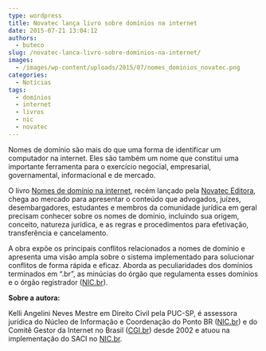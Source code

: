 ```yaml
---
type: wordpress
title: Novatec lança livro sobre domínios na internet
date: 2015-07-21 13:04:12
authors:
  - buteco
slug: /novatec-lanca-livro-sobre-dominios-na-internet/
images:
  - /images/wp-content/uploads/2015/07/nomes_dominios_novatec.png
categories:
  - Notícias
tags:
  - domínios
  - internet
  - livros
  - nic
  - novatec
---
```


Nomes de domínio são mais do que uma forma de identificar um computador na internet. Eles são também um nome que constitui uma importante ferramenta para o exercício negocial, empresarial, governamental, informacional e de mercado.

O livro <a href="http://novatec.com.br/livros/nomesdominio/">Nomes de domínio na internet</a>, recém lançado pela <a href="http://www.novatec.com.br/">Novatec Editora</a>, chega ao mercado para apresentar o conteúdo que advogados, juízes, desembargadores, estudantes e membros da comunidade jurídica em geral precisam conhecer sobre os nomes de domínio, incluindo sua origem, conceito, natureza jurídica, e as regras e procedimentos para efetivação, transferência e cancelamento.

<!--more-->

A obra expõe os principais conflitos relacionados a nomes de domínio e apresenta uma visão ampla sobre o sistema implementado para solucionar conflitos de forma rápida e eficaz. Aborda as peculiaridades dos domínios terminados em “.br”, as minúcias do órgão que regulamenta esses domínios e o órgão registrador (<a href="http://nic.br/">NIC.br</a>).

<strong>Sobre a autora:</strong>

Kelli Angelini Neves Mestre em Direito Civil pela PUC-SP, é assessora jurídica do Núcleo de Informação e Coordenação do Ponto BR (<a href="http://nic.br/">NIC.br</a>) e do Comitê Gestor da Internet no Brasil (<a href="http://cgi.br/">CGI.br</a>) desde 2002 e atuou na implementação do SACI no <a href="http://nic.br/">NIC.br</a>.
